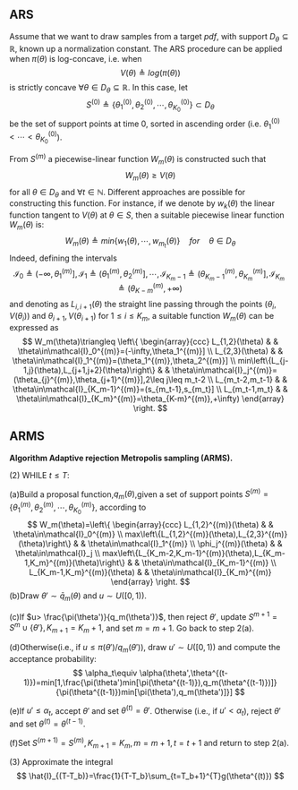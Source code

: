 ## ARS

Assume that we want to draw samples from a target $`pdf`$, with support $`D_{\theta}\subseteq \mathbb{R}`$, known up a normalization constant. The ARS procedure can be applied when $`\pi(\theta)`$ is log-concave, i.e. when
$$V(\theta)\triangleq log(\pi(\theta))$$
is strictly concave $`\forall \theta\in D_{\theta}\subseteq \mathbb{R}`$. In this case, let
$$S^{(0)}\triangleq \left\{\theta_1^{(0)},\theta_2^{(0)},\cdots,\theta_{K_0}^{(0)}\right\}\subset D_{\theta}$$
be the set of support points at time $`0`$, sorted in ascending order (i.e. $`\theta_1^{(0)}<\cdots<\theta_{K_0}^{(0)}`$).

From $`S^{(m)}`$ a piecewise-linear function $W_m(\theta)$ is constructed such that
$$W_m(\theta)\geq V(\theta)$$
for all $\theta\in D_{\theta}$ and $\forall t\in \mathbb{N}$. Different approaches are possible for constructing this function. For instance, if we denote by $w_k(\theta)$ the linear function tangent to $V(\theta)$ at $\theta\in S$, then a suitable piecewise linear function $W_m(\theta)$ is:
$$
W_m(\theta)\triangleq min\left\{w_1(\theta),\cdots,w_{m_t}(\theta)\right\}\quad for\quad \theta\in D_{\theta}
$$
Indeed, defining the intervals
$$
\mathcal{I}_0\triangleq (-\infty,\theta_1^{(m)}],\mathcal{I}_1\triangleq (\theta_1^{(m)},\theta_2^{(m)}],\cdots,\mathcal{I}_{K_m-1}\triangleq (\theta_{K_m-1}^{(m)},\theta_{K_m}^{(m)}],\mathcal{I}_{K_m}\triangleq (\theta_{K-m}^{(m)},+\infty)
$$
and denoting as $L_{i,i+1}(\theta)$ the straight line passing through the points $(\theta_i,V(\theta_i))$ and $\theta_{i+1},V(\theta_{i+1})$ for $1\leq i\leq K_m$, a suitable function $W_m(\theta)$ can be expressed as
$$
   W_m(\theta)\triangleq \left\{
    \begin{array}{ccc}
      L_{1,2}(\theta) &  & \theta\in\mathcal{I}_0^{(m)}=(-\infty,\theta_1^{(m)}]  \\
      L_{2,3}(\theta) &  & \theta\in\mathcal{I}_1^{(m)}=(\theta_1^{(m)},\theta_2^{(m)}] \\
      min\left\{L_{j-1,j}(\theta),L_{j+1,j+2}(\theta)\right\} &  & \theta\in\mathcal{I}_j^{(m)}=(\theta_{j}^{(m)},\theta_{j+1}^{(m)}],2\leq j\leq m_t-2 \\
      L_{m_t-2,m_t-1} &  & \theta\in\mathcal{I}_{K_m-1}^{(m)}=(s_{m_t-1},s_{m_t}] \\
      L_{m_t-1,m_t} &  & \theta\in\mathcal{I}_{K_m}^{(m)}=\theta_{K-m}^{(m)},+\infty)
    \end{array} \right.
$$


## ARMS

**Algorithm Adaptive rejection Metropolis sampling (ARMS).**

$(2)$ WHILE $t\leq T$:

(a)Build a proposal function,$q_m(\theta)$,given a set of support points $S^{(m)}=\left\{\theta_1^{(m)},\theta_2^{(m)},\cdots,\theta_{K_0}^{(m)}\right\}$, according to
$$
W_m(\theta)=\left\{
    \begin{array}{ccc}
      L_{1,2}^{(m)}(\theta) &  & \theta\in\mathcal{I}_0^{(m)}  \\
      max\left\{L_{1,2}^{(m)}(\theta),L_{2,3}^{(m)}(\theta)\right\} &  & \theta\in\mathcal{I}_1^{(m)} \\
      \phi_j^{(m)}(\theta) &  & \theta\in\mathcal{I}_j \\
      max\left\{L_{K_m-2,K_m-1}^{(m)}(\theta),L_{K_m-1,K_m}^{(m)}(\theta)\right\} &  & \theta\in\mathcal{I}_{K_m-1}^{(m)} \\
      L_{K_m-1,K_m}^{(m)}(\theta) &  & \theta\in\mathcal{I}_{K_m}^{(m)}
    \end{array} \right.
$$
(b)Draw $\theta'\sim \bar{q}_m(\theta)$ and $u\sim U([0,1))$.

(c)If $u> \frac{\pi(\theta')}{q_m(\theta')}$, then reject $\theta'$, update $S^{m+1}=S^{m} \cup \left\{ \theta' \right\},K_{m+1}=K_m+1$, and set $m=m+1$. Go back to step 2(a).

(d)Otherwise(i.e., if $u \leq \pi(\theta')/q_m(\theta')$), draw $u'\sim U([0,1))$ and compute the acceptance probability:
$$
\alpha_t\equiv \alpha(\theta',\theta^{(t-1)})=min[1,\frac{\pi(\theta')min[\pi(\theta^{(t-1)}),q_m(\theta^{(t-1)})]}{\pi(\theta^{(t-1)})min[\pi(\theta'),q_m(\theta')]}]
$$


(e)If $u'\leq \alpha_t$, accept $\theta'$ and set $\theta^{(t)}=\theta'$. Otherwise (i.e., if $u'<\alpha_t$), reject $\theta'$ and set $\theta^{(t)}=\theta^{(t-1)}$.

(f)Set $S^{(m+1)}=S^{(m)},K_{m+1}=K_m,m=m+1,t=t+1$ and return to step 2(a).

$(3)$ Approximate the integral
$$
\hat{I}_{(T-T_b)}=\frac{1}{T-T_b}\sum_{t=T_b+1}^{T}g(\theta^{(t)})
$$
